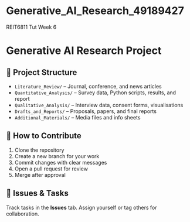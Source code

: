 # Generative_AI_Research_49189427
 REIT6811 Tut Week 6 
# Generative AI Research Project

## 📁 Project Structure

- `Literature_Review/` – Journal, conference, and news articles
- `Quantitative_Analysis/` – Survey data, Python scripts, results, and report
- `Qualitative_Analysis/` – Interview data, consent forms, visualisations
- `Drafts_and_Reports/` – Proposals, papers, and final reports
- `Additional_Materials/` – Media files and info sheets

## 🔧 How to Contribute
1. Clone the repository
2. Create a new branch for your work
3. Commit changes with clear messages
4. Open a pull request for review
5. Merge after approval

## 📌 Issues & Tasks
Track tasks in the **Issues** tab. Assign yourself or tag others for collaboration.
